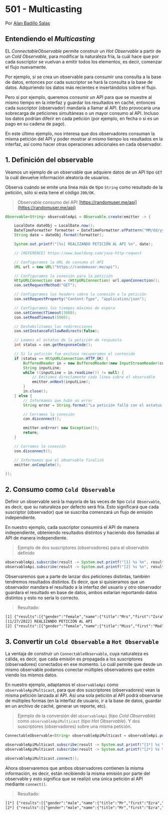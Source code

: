 # 501 - Multicasting

Por [Alan Badillo Salas](https://www.nomadacode.com)

## Entendiendo el *Multicasting*

EL *ConnectableObservable* permite construir un *Hot Observable* a partir de un *Cold Observable*, para modificar la naturaleza fría, la cuál hace que por cada suscriptor se vuelvan a emitir todos los elementos, es decir, comenzar el flujo nuevamente.

Por ejemplo, si se crea un observable para consumir una consulta a la base de datos, entonces por cada suscriptor se hará la consulta a la base de datos. Adquiriendo los datos más recientes e insertándolos sobre el flujo.

Pero si por ejemplo, queremos consumir un API para que se muestre al mismo tiempo en la interfaz y guardar los resultados en caché, entonces cada suscriptor (observador) mandaría a llamar al API. Esto provocaría una sobrecarga de peticiones simultáneas o un mayor consumo al API. Incluso los datos podrían diferir en cada petición (por ejemplo, en fecha o si es un pago en su cadena de pago).

En este último ejemplo, nos interesa que dos observadores consuman la misma petición del API y poder mostrar al mismo tiempo los resultados en la interfaz, así como hacer otras operaciones adicionales en cada observador.

## 1. Definición del observable

Veamos un ejemplo de un observable que adquiere datos de un API tipo `GET` la cuál devuelve información aleatoria de usuarios.

Observa cuándo se emite una línea más de tipo `String` como resultado de la petición, sólo si esta tiene el código `200/OK`.

> Observable consumo del API [https://randomuser.me/api](https://randomuser.me/api)

```java
Observable<String> observableApi = Observable.create(emitter -> {

    LocalDate dateObj = LocalDate.now();
    DateTimeFormatter formatter = DateTimeFormatter.ofPattern("MM/dd/yyyy");
    String date = dateObj.format(formatter);

    System.out.printf("[%s] REALIZANDO PETICIÓN AL API %n", date);

    // [REFERENCE] https://www.baeldung.com/java-http-request

    // Configuramos la URL de consumo al API
    URL url = new URL("https://randomuser.me/api");

    // Configuramos la conexión para la petición
    HttpURLConnection con = (HttpURLConnection) url.openConnection();
    con.setRequestMethod("GET");

    // Configuramos los headers sobre la conexión a la petición
    con.setRequestProperty("Content-Type", "application/json");

    // Configuramos los tiempos máximos de espera
    con.setConnectTimeout(5000);
    con.setReadTimeout(5000);

    // Deshabilitamos las redirecciones
    con.setInstanceFollowRedirects(false);

    // Leemos el estatus de la petición de respuesta
    int status = con.getResponseCode();

    // Si la petición fue exitosa recuperamos el contenido
    if (status == HttpURLConnection.HTTP_OK) {
        BufferedReader in = new BufferedReader(new InputStreamReader(con.getInputStream()));
        String inputLine;
        while ((inputLine = in.readLine()) != null) {
            // Emitimos directamente cada línea sobre el observable
            emitter.onNext(inputLine);
        }
        in.close();
    } else {
        // Informamos que hubo un error
        String error = String.format("La petición falló con el estatus: %d", status);

        // Cerramos la conexión
        con.disconnect();

        emitter.onError( new Exception());
        return;
    }

    // Cerramos la conexión
    con.disconnect();

    // Informamos que el observable finalizó
    emitter.onComplete();

});
```

## 2. Consumo como `Cold Observable`

Definir un observable será la mayoría de las veces de tipo `Cold Observable`, es decir, que su naturaleza por defecto será fría. Esto significará que cada suscriptor (observador) que se suscriba comenzará un flujo de emisión independiente.

En nuestro ejemplo, cada suscriptor consumirá el API de manera independiente, obteniendo resultados distintos y haciendo dos llamadas al API de manera independiente.

> Ejemplo de dos suscriptores (observadores) para el observable definido

```java
observableApi.subscribe(result -> System.out.printf("[1] %s %n", result));
observableApi.subscribe(result -> System.out.printf("[2] %s %n", result));
```

Observaremos que a parte de lanzar dos peticiones distintas, también tendremos resultados distintos. Es decir, que si quisieramos que un observador mandara el resultado a la interfaz del usuario y otro observador guardara el resultado en base de datos, ambos estarían reportando datos distintos y esto no sería lo correcto.

> Resultado:

```txt
[1] {"results":[{"gender":"female","name":{"title":"Mrs","first":"Isra","last":"Loe" ...
[11/27/2022] REALIZANDO PETICIÓN AL API 
[2] {"results":[{"gender":"female","name":{"title":"Miss","first":"Maëly","last":"Rodriguez" ...
```

## 3. Convertir un `Cold Observable` a `Hot Observable`

La ventaja de construir un `ConnectableObservable`, cuya naturaleza es cálida, es decir, que cada emisión es propagada a los suscriptores (observadores) conectados en ese momento. Lo cuál permite que desde un mismo observable podamos conectar múltiples observadores que estén viendo los mismos datos.

En nuestro ejemplo, adaptamos el `observableApi` como `observableApiMulticast`, para que dos suscriptores (observadores) vean la misma petición lanzada al API. Así una sola petición al API podrá observarse de múltiples formas (en la interfaz de usuario, ir a la base de datos, guardar en un archivo de caché, generar un reporte, etc).

> Ejemplo de la conversión del `observableApi` (tipo *Cold Observable*) como `observableApiMulticast` (tipo *Hot Observable*). Y dos suscriptores (observadores) sobre una misma petición.

```java
ConnectableObservable<String> observableApiMulticast = observableApi.publish();

observableApiMulticast.subscribe(result -> System.out.printf("[1*] %s %n", result));
observableApiMulticast.subscribe(result -> System.out.printf("[2*] %s %n", result));

observableApiMulticast.connect();
```

Ahora observaremos que ambos observadores contienen la misma información, es decir, están recibiendo la misma emisión por parte del observable y esto significa que se realizó una única petición al API mediante `connect()`.

> Resultado:

```txt
[1*] {"results":[{"gender":"male","name":{"title":"Mr","first":"Ezra","last":"Brown"
[2*] {"results":[{"gender":"male","name":{"title":"Mr","first":"Ezra","last":"Brown"
```